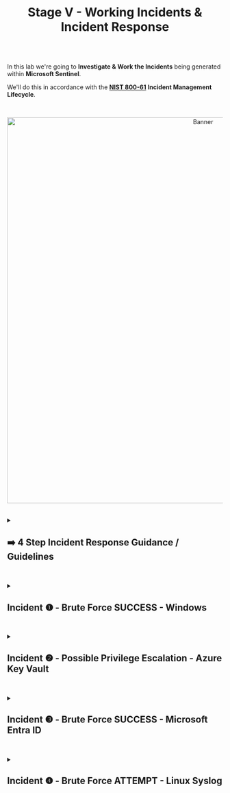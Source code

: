 <br>

<h1 align="center">Stage V - Working Incidents & Incident Response</h1>

<br>

<br>

In this lab we're going to **Investigate & Work the Incidents** being generated within **Microsoft Sentinel**.

We'll do this in accordance with the [**NIST 800-61**](https://nvlpubs.nist.gov/nistpubs/specialpublications/nist.sp.800-61r2.pdf) **Incident Management Lifecycle**.

<br>

<p align="center">
<img width="900" src="https://github.com/user-attachments/assets/66745d60-fc59-406b-9955-b371304e4d98" alt="Banner"/>
<br />
<br />


<details close> 
<summary> <h2>➡️ 4 Step Incident Response Guidance / Guidelines</h2> </summary>
<br>

## Step ➀ ➜ Preparation

We've completed this step already by:

- Setting Up **Logging** for all of our Resources.

- **Ingesting all of the Logs** into the **Log Analytics Workspace**.

- Configuring **Microsoft Sentinel** & **Alert Rules**.

<br>

<br>

## Step ➁ ➜ Detection & Analysis

<br>

>   <details close> 
>   
> **<summary> 📝 Explanation</summary>**
> 
> This phase gets kicked off when someone notices some kind of **Anomaly in the System**.
> 
> In our case we configured a bunch of Alerts ➜ and the fact that an **Incident was Created** ➜ is the beggining of our **Detection Phase**.
> 
>   </details>

<br>

**1️⃣** Set the **Severity**, the **Status** & the **Owner** of the Incident.

**2️⃣** **View Full Details**.

**3️⃣** Observe the **Activity Log** (for the History of the Incident).

**4️⃣** Observe the **Entities** & **Incident Timeline**.

**5️⃣** **Investigate the Incident** and continue trying to **Determine the Scope**.

**6️⃣** **Inspect the Entities** and see if there are any **Related Events**.

**7️⃣** **Determine Legitimacy** of the Incident.

**8️⃣** If **True Positive** ➜ Continue | If **False Positive** ➜ Close it out.

<br>

<br>

## Step ➂ ➜ Containment, Eradication & Recovery

Use this simple [**Incident Response PlayBook**](https://docs.google.com/document/d/1EQ5MzN95POLaRIMulYg3PIH3UGHtDNcGdkFvgOXyEXQ/edit#heading=h.uyxi3urvol4g) to **Remediate the Incident**.

<br>

<br>

## Step ➃ ➜ Post-Incident Activity

- Document Findings

- Close out the Incident in Sentinel

<br>

  </details>

<h2></h2>

<details close> 
<summary> <h2>Incident ❶ - Brute Force SUCCESS - Windows</h2> </summary>
<br>

> <details close> 
>   
> **<summary> 💡 </summary>**
> 
> This Incident gets triggered when Sentinel detects a Successful Login after Multiple Failed Attempts.
> 
> It indicates that a Brute Force Attack was Successfully Conducted.
> 
>   </details>

<br>

## Incident Description

<br>

➡️ This Incident involves observation of potential **Brute Force Attempts against a Windows VM**.

<br>

![azure portal](https://github.com/user-attachments/assets/9c1cce53-082a-4c9e-b6d5-7da25a14a9d7)

<br>

<br>

## Initial Response Actions

<br>

✔ Verify the Authenticity of the Alert or Report.

✔ Immediately Isolate the Machine and Change the Password of the affected User.

✔ Identify the Origin of the Attacks and determine if they are attacking or involved with anything else.

✔ Determine How and When the attack occurred.

✔ Are the NSGs not being locked down? If so ➜ check other NSGs.

✔ Assess the Potential Impact of the Incident.

✔ What Type of Account was it? What Permissions did it have?

<br>

<br>

## Detection & Analysis

<details close> 
<summary> <h3>🎯 Step-by-Step</h3> </summary>

<br>
  
**1️⃣** Set the **Severity**, the **Status** & the **Owner** of the Incident:

<br>

![azure portal](https://github.com/user-attachments/assets/014f7990-1462-435d-814c-b637a0cc8fe1)

<br>

<h2></h2>

<br>

**2️⃣** **View Full Details**

<br>

![azure portal](https://github.com/user-attachments/assets/85192897-8e6b-4373-9056-1119fd9bde61)

<br>

<h2></h2>

<br>

**3️⃣** Observe the **Activity Log**

<br>

**```Nothing to show here.```**

<br>

<h2></h2>

<br>

**4️⃣** Observe the **Entities** & **Incident Timeline**

<br>

![azure portal](https://github.com/user-attachments/assets/f3c2a5d6-044c-469d-b70a-c066fe2a29e3)

<br>

<h2></h2>

<br>

**5️⃣** **Investigate the Incident** and continue trying to **Determine the Scope**

<br>

![azure portal](https://github.com/user-attachments/assets/80a9eedd-d292-448f-b591-33c19b0a5936)

<br>

![azure portal](https://github.com/user-attachments/assets/7a073b8d-b577-43b8-885f-7cb587d152e1)

<br>

<h2></h2>

<br>

**6️⃣** **Inspect the Entities** and see if there are any **Related Events**

<br>

The Entity is involved with other **Brute Force Attempts** during the same period.

<br>

![azure portal](https://github.com/user-attachments/assets/e3e70d17-02be-40d5-9832-6c8dc61f05ff)

<br>

<br>

<h2></h2>

<br>

**7️⃣** **Determine Legitimacy** of the Incident

<br>

Determined to be ➜ a **Legitimate Incident** ✅

<br>

<h2></h2>

<br>

**8️⃣** If **True Positive** ➜ Continue | If **False Positive** ➜ Close it out

<br>

Determined to be ➜ a **True Positive** ✅

From the **Investigation** ➜ you can see that the **Attacker / Entity** ```63.143.47.155``` is also involved in **4 other Brute Force Attempt Instances**.

<br>

  </details>

<br>

<br>

## Containment, Eradication & Recovery

<br>

<details close> 
  
**<summary> 💡 Note</summary>**

<br>

I will address this later ➜ in the **Environment Hardening Section**.

Despite that ➜ I'm including the steps here for reference from the **Incident Response Playbook**.

<br>

  </details>

<br>

➡️ **Lock down the NSG** assigned to that VM / Subnet ➜ either **Entirely** or to **Only Allow Necessary Traffic**.

➡️ **Reset** the affected **User’s Password**.

➡️ **Enable MFA**

<br>

<br>

## Post-Incident Activity

<br>

✅ Document Findings and Close out the Incident in Sentinel.

<br>

<details close> 
  
**<summary> 💡 Note</summary>**

<br>

Check out the **Lessons Learned Section** for more details on this Incident.

<br>

  </details>

<br>

  </details>

<h2></h2>

<details close> 
<summary> <h2>Incident ❷ - Possible Privilege Escalation - Azure Key Vault</h2> </summary>
<br>

> <details close> 
>   
> **<summary> 💡 </summary>**
> 
> This Incident gets triggered when Sentinel detects Unusual or Unauthorized Access to Critical Credentials in Azure Key Vault.
> 
> For example ➜ when someones unauthorized reads an important Password from our Entreprise Password Manager ➜ Azure Key Vault.
> 
>   </details>

<br>

## Incident Description

<br>

➡️ This Incident involves the unexpected reading of a critical **Secret** from the organization's **Key Vault**.

<br>

<br>

## Initial Response Actions

<br>

✔ Verify the Authenticity of the Alert or Report.

✔ Identify the Secret that was read and the User or Application that read it.

✔ Determine How and When the Secret was read.

✔ Assess the Potential Impact of the Incident.

<br>

<br>

## Detection & Analysis

<details close> 
<summary> <h3>🎯 Step-by-Step</h3> </summary>

<br>
  
**1️⃣** Set the **Severity**, the **Status** & the **Owner** of the Incident:

<br>

![azure portal](https://github.com/user-attachments/assets/6dc6cf54-b40b-47f0-854b-8fbd32c7712b)

<br>

<h2></h2>

<br>

**2️⃣** **View Full Details**

<br>

![azure portal](https://github.com/user-attachments/assets/780dbef7-c579-4fd1-ae9d-7006e0d2ab53)

<br>

<h2></h2>

<br>

**3️⃣** Observe the **Activity Log**

<br>

**```Nothing to show here.```**

<br>

<h2></h2>

<br>

**4️⃣** Observe the **Entities** & **Incident Timeline**

<br>

![azure portal](https://github.com/user-attachments/assets/a5cba627-578f-4911-8a6f-400a9f48ad42)

<br>

<h2></h2>

<br>

**5️⃣** **Investigate the Incident** and continue trying to **Determine the Scope**

<br>

![azure portal](https://github.com/user-attachments/assets/7f13ccd1-e0d0-4857-90eb-c530ed56c491)

<br>

<h2></h2>

<br>

**6️⃣** **Inspect the Entities** and see if there are any Related Events

<br>

![azure portal](https://github.com/user-attachments/assets/4b6f5d37-159f-4bbb-9bee-5b0e973b02b0)

<br>

<h2></h2>

<br>

**7️⃣** **Determine Legitimacy** of the Incident

<br>

Determined **NOT** to be a **Legitimate Incident** ❌

<br>

<h2></h2>

<br>

**8️⃣** If **True Positive** ➜ Continue | If **False Positive** ➜ Close it out

<br>

Determined to be ➜ a **False Positive** ❌

<br>

  </details>

<br>

<br>

## Containment, Eradication & Recovery

<br>

➡️ None.

This was me viewing Key Vault Secrets at work ➜ I'm authorized to do this.

I don't think there is anything wrong with the Rule Logic here ➜ just happened to be a legitimate and authorized Incident-Generating Event.

<br>

<br>

## Post-Incident Activity

<br>

✅ Document Findings and Close out the Incident in Sentinel.

<br>

![azure portal](https://github.com/user-attachments/assets/b0f91414-fa5e-4414-b9da-57c238fccbb4)

<br>

<br>

  </details>

<h2></h2>

<details close> 
<summary> <h2>Incident ❸ - Brute Force SUCCESS - Microsoft Entra ID</h2> </summary>
<br>

> <details close> 
>   
> **<summary> 💡 </summary>**
> 
> The Incident gets triggered when Sentinel detects a Successful Login to a Microsoft Entra ID Account following numerous Failed Login Attempts.
> 
> For example ➜ an Attacker Successfully Accessed a Microsoft Entra ID Account by repeatedly Guessing Passwords.
> 
>   </details>

<br>

## Incident Description

<br>

➡️ This Incident involves Observation of potential **Brute Force Success against Microsoft Entra ID**.

<br>

<br>

## Initial Response Actions

<br>

✔ Verify the Authenticity of the Alert or Report.

✔ Immediately Identify and Revoke Sessions/Access for Affected User.

✔ Identify the Origin of the Attacker & Determine if they are Attacking or Involved with anything else.

✔ Assess the Potential Impact of the Incident.

✔ What Type of Account was it?

✔ What Roles did it have?

✔ How long has it been since the Breach went Unattended?

<br>

<br>

## Detection & Analysis

<details close> 
<summary> <h3>🎯 Step-by-Step</h3> </summary>

<br>
  
**4️⃣** Observe the **Entities** & **Incident Timeline**

<br>

![azure portal](https://github.com/user-attachments/assets/4316f744-c792-4cba-a7c0-e9e44b00aa3e)

<br>

<h2></h2>

<br>

**5️⃣** **Investigate the Incident** and continue trying to **Determine the Scope**

<br>

![azure portal](https://github.com/user-attachments/assets/c2aa1fce-32ac-4003-a659-a82ee50f319d)

<br>

  </details>

<br>

<br>

## Containment, Eradication & Recovery

<br>

➡️ **Reset** the affected **User’s Password & Roles** if applicable.

➡️ **Enable MFA**.

➡️ Consider preventing any logins from outside the US with **Conditional Access***.

<br>

<br>

## Post-Incident Activity

<br>

✅ Document Findings and Close out the Incident in Sentinel.

<br>

<details close> 
  
**<summary> 📝 Documentation</summary>**

<br>

This is another **False Positive** ❌

It could have been Multiple Login Attempts with the Incorrect Password or MFA Code.

I recognize this IP from work ➜ although I'm not entirely sure how 35 events were produced.

Perhaps by restoring multiple browser tabs simultaneously?
  
  - MFA is already Enabled on the User's Account.
 
  - and the Logins occurred from an Expected IP.

<br>

  </details>

<br>

![azure portal](https://github.com/user-attachments/assets/7453979b-1468-41fe-ab5e-54b7626b59aa)

<br>

<br>

  </details>

<h2></h2>

<details close> 
<summary> <h2>Incident ❹ - Brute Force ATTEMPT - Linux Syslog</h2> </summary>
<br>

> <details close> 
>   
> **<summary> 💡 </summary>**
> 
> This Incident gets triggered when Sentinel detects a series of Consecutive Failed Login Attempts on a Linux Machine, recorded in the Syslog.
> 
>   </details>

<br>

## Incident Description

<br>

➡️ This Incident involves Observation of potential **Brute Force Attempts against a Linux Virtual Machine**.

<br>

<br>

## Initial Response Actions

<br>

✔ Verify the Authenticity of the Alert or Report.

✔ Immediately Isolate the Machine & Change the Password of the Affected User.

✔ Identify the Origin of the Attacks & Determine if they are Attacking or Involved with anything else.

✔ Determine How and When the Attack occurred.

✔ Are the NSGs not being Locked Down? If so ➜ Check other NSGs.

✔ Assess the Potential Impact of the Incident.

✔ What Type of Account was it? Permissions?

<br>

<br>

## Detection & Analysis

<details close> 
<summary> <h3>🎯 Step-by-Step</h3> </summary>

<br>
  
**1️⃣** Set the **Severity**, the **Status** & the **Owner** of the Incident:

<br>

![azure portal](https://github.com/user-attachments/assets/a78aa8c6-5ab7-4229-8d69-61f8c479dc28)

<br>

<h2></h2>

<br>

**5️⃣** **Investigate the Incident** and continue trying to **Determine the Scope**

<br>

![azure portal](https://github.com/user-attachments/assets/a79b05a8-8c0a-4fec-b690-b96051203826)

<br>

![azure portal](https://github.com/user-attachments/assets/aeeb946b-3404-4f60-9a4d-1106374f07bc)

<br>

<h2></h2>

<br>

**6️⃣** **Inspect the Entities** and see if there are any **Related Events**.

<br>

![azure portal](https://github.com/user-attachments/assets/c3cbf772-7e0b-4ad2-967e-9c2b70924f57)

<br>

![azure portal](https://github.com/user-attachments/assets/478d9be9-7822-4b30-a9c5-cdfafcf5cb70)

<br>

![azure portal](https://github.com/user-attachments/assets/47a651e6-3887-42b7-bfc8-fba3ef30d281)

<br>

![azure portal](https://github.com/user-attachments/assets/3aed1986-18eb-4bfd-93d9-f358b77592a9)

<br>

![azure portal](https://github.com/user-attachments/assets/10fe187d-3898-4edf-b276-bdc4b89fe7e4)

<br>

![azure portal](https://github.com/user-attachments/assets/fadc1a2e-eb84-4f70-a48b-24dbe452c3f0)

<br>

  </details>

<br>

<br>

## Containment, Eradication & Recovery

<br>

➡️ **Lock down the NSG** assigned to that VM / Subnet ➜ either **Entirely** or to **Only Allow Necessary Traffic**.

<br>

<br>

## Post-Incident Activity

<br>

✅ Document Findings and Close out the Incident in Sentinel.

<br>

<details close> 
  
**<summary> 📝 Documentation</summary>**

<br>

There are **6 Entities** (218.92.0.118, 151.80.184.123, 123.49.33.102, 43.134.54.244, 43.156.227.146, 165.22.62.136) ➜ Attacking this Linux Virtual Machine ➜ with No Successful Attempts.

There is a total of **30 Events** grouped into **5 Alerts**.

⚠️ Suspected Over-Exposure to the Public Internet.

<br>

  </details>

<br>

![azure portal](https://github.com/user-attachments/assets/240f7483-122a-4ce0-883f-bd09c5ef7af4)

<br>

<br>

  </details>

<h2></h2>

<br>

<br>

<br>

<br>

<br>

<br>

<br>
  
<br>
